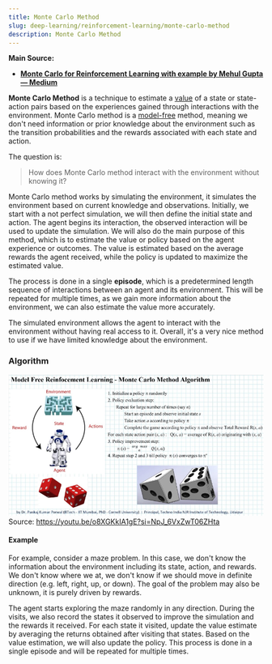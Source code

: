 ```yaml
---
title: Monte Carlo Method
slug: deep-learning/reinforcement-learning/monte-carlo-method
description: Monte Carlo Method
---
```


**Main Source:**

- **[Monte Carlo for Reinforcement Learning with example by Mehul Gupta — Medium](https://medium.com/data-science-in-your-pocket/monte-carlo-for-reinforcement-learning-with-example-1754439dd628)**

**Monte Carlo Method** is a technique to estimate a [value](/deep-learning/reinforcement-learning/reinforcement-learning-fundamental#value-function) of a state or state-action pairs based on the experiences gained through interactions with the environment. Monte Carlo method is a [model-free](/deep-learning/reinforcement-learning/reinforcement-learning-fundamental#model-based--model-free) method, meaning we don't need information or prior knowledge about the environment such as the transition probabilities and the rewards associated with each state and action.

The question is:

> How does Monte Carlo method interact with the environment without knowing it?

Monte Carlo method works by simulating the environment, it simulates the environment based on current knowledge and observations. Initially, we start with a not perfect simulation, we will then define the initial state and action. The agent begins its interaction, the observed interaction will be used to update the simulation. We will also do the main purpose of this method, which is to estimate the value or policy based on the agent experience or outcomes. The value is estimated based on the average rewards the agent received, while the policy is updated to maximize the estimated value.

The process is done in a single **episode**, which is a predetermined length sequence of interactions between an agent and its environment. This will be repeated for multiple times, as we gain more information about the environment, we can also estimate the value more accurately.

The simulated environment allows the agent to interact with the environment without having real access to it. Overall, it's a very nice method to use if we have limited knowledge about the environment.

### Algorithm

![Monte Carlo method algorithm](./monte-carlo-method-algorithm.png)  
Source: https://youtu.be/o8XGKkIA1gE?si=NpJ_6VxZwT06ZHta

#### Example

For example, consider a maze problem. In this case, we don't know the information about the environment including its state, action, and rewards. We don't know where we at, we don't know if we should move in definite direction (e.g. left, right, up, or down). The goal of the problem may also be unknown, it is purely driven by rewards.

The agent starts exploring the maze randomly in any direction. During the visits, we also record the states it observed to improve the simulation and the rewards it received. For each state it visited, update the value estimate by averaging the returns obtained after visiting that states. Based on the value estimation, we will also update the policy. This process is done in a single episode and will be repeated for multiple times.
